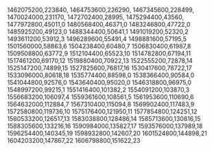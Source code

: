 1462075200,223840,
1464753600,226290,
1467345600,228499,
1470024000,231170,
1472702400,28995,
1475294400,43560,
1477972800,45011,0
1480568400,46371,0
1483246800,47722,0
1485925200,49123,0
1488344400,50641,1
1491019200,52320,2
1493611200,53912,3
1496289600,55491,4
1498881600,57195,5
1501560000,58863,6
1504238400,60480,7
1506830400,61987,8
1509508800,63772,9
1512104400,65523,10
1514782800,67194,11
1517461200,69170,12
1519880400,70922,13
1522555200,72878,14
1525147200,74899,15
1527825600,76817,16
1530417600,78722,17
1533096000,80618,18
1535774400,88598,0
1538366400,90584,0
1541044800,92576,0
1543640400,95020,0
1546318800,96975,0
1548997200,99215,1
1551416400,101382,2
1554091200,103870,3
1556683200,106097,4
1559361600,108561,5
1561953600,110690,6
1564632000,112884,7
1567310400,115094,8
1569902400,117483,9
1572580800,119736,10
1575176400,121950,11
1577854800,124251,12
1580533200,126517,13
1583038800,128486,14
1585713600,130816,15
1588305600,133216,16
1590984000,135827,17
1593576000,137989,18
1596254400,140345,19
1598932800,142607,20
1601524800,144898,21
1604203200,147867,22
1606798800,151622,23
